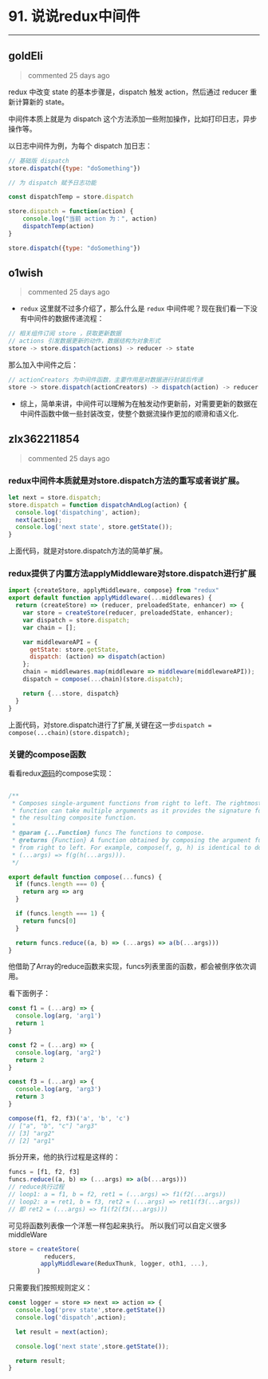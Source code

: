 
 # 91. 说说redux中间件 
  
 ***
## goldEli 
 > commented 25 days ago 

redux 中改变 state 的基本步骤是，dispatch 触发 action，然后通过 reducer 重新计算新的 state。

中间件本质上就是为 dispatch 这个方法添加一些附加操作，比如打印日志，异步操作等。

以日志中间件为例，为每个 dispatch 加日志：


```javascript
// 基础版 dispatch
store.dispatch({type: "doSomething"})

// 为 dispatch 赋予日志功能

const dispatchTemp = store.dispatch

store.dispatch = function(action) {
    console.log("当前 action 为：", action)
    dispatchTemp(action)
}

store.dispatch({type: "doSomething"})


```
## o1wish 
 > commented 25 days ago 

- `redux` 这里就不过多介绍了，那么什么是 `redux` 中间件呢？现在我们看一下没有中间件的数据传递流程：

```javascript
// 相关组件订阅 store ，获取更新数据
// actions 引发数据更新的动作，数据结构为对象形式
store -> store.dispatch(actions) -> reducer -> state

```
那么加入中间件之后：

```javascript
// actionCreators 为中间件函数，主要作用是对数据进行封装后传递
store -> store.dispatch(actionCreators) -> dispatch(action) -> reducer -> state

```

- 综上，简单来讲，中间件可以理解为在触发动作更新前，对需要更新的数据在中间件函数中做一些封装改变，使整个数据流操作更加的顺滑和语义化.
## zlx362211854 
 > commented 25 days ago 

### redux中间件本质就是对store.dispatch方法的重写或者说扩展。

```js
let next = store.dispatch;
store.dispatch = function dispatchAndLog(action) {
  console.log('dispatching', action);
  next(action);
  console.log('next state', store.getState());
}

```
上面代码，就是对store.dispatch方法的简单扩展。

### redux提供了内置方法applyMiddleware对store.dispatch进行扩展


```js
import {createStore, applyMiddleware, compose} from "redux"
export default function applyMiddleware(...middlewares) {
  return (createStore) => (reducer, preloadedState, enhancer) => {
    var store = createStore(reducer, preloadedState, enhancer);
    var dispatch = store.dispatch;
    var chain = [];

    var middlewareAPI = {
      getState: store.getState,
      dispatch: (action) => dispatch(action)
    };
    chain = middlewares.map(middleware => middleware(middlewareAPI));
    dispatch = compose(...chain)(store.dispatch);

    return {...store, dispatch}
  }
}

```
上面代码，对store.dispatch进行了扩展,关键在这一步`dispatch = compose(...chain)(store.dispatch);`

### 关键的compose函数
看看redux[源码](https://github.com/reduxjs/redux/blob/v3.7.2/src/compose.js)的compose实现：

```js
  
/**
 * Composes single-argument functions from right to left. The rightmost
 * function can take multiple arguments as it provides the signature for
 * the resulting composite function.
 *
 * @param {...Function} funcs The functions to compose.
 * @returns {Function} A function obtained by composing the argument functions
 * from right to left. For example, compose(f, g, h) is identical to doing
 * (...args) => f(g(h(...args))).
 */

export default function compose(...funcs) {
  if (funcs.length === 0) {
    return arg => arg
  }

  if (funcs.length === 1) {
    return funcs[0]
  }

  return funcs.reduce((a, b) => (...args) => a(b(...args)))
}

```
他借助了Array的reduce函数来实现，funcs列表里面的函数，都会被倒序依次调用。

看下面例子：

```js
const f1 = (...arg) => {
  console.log(arg, 'arg1')
  return 1
}

const f2 = (...arg) => {
  console.log(arg, 'arg2')
  return 2
} 

const f3 = (...arg) => {
  console.log(arg, 'arg3')
  return 3
}

compose(f1, f2, f3)('a', 'b', 'c') 
// ["a", "b", "c"] "arg3"
// [3] "arg2"
// [2] "arg1"

```
拆分开来，他的执行过程是这样的：

```js
funcs = [f1, f2, f3]
funcs.reduce((a, b) => (...args) => a(b(...args)))
// reduce执行过程
// loop1: a = f1, b = f2, ret1 = (...args) => f1(f2(...args))
// loop2: a = ret1, b = f3, ret2 = (...args) => ret1(f3(...args)) 
// 即 ret2 = (...args) => f1(f2(f3(...args)))


```
可见将函数列表像一个洋葱一样包起来执行。
所以我们可以自定义很多middleWare

```js
store = createStore(
          reducers,
         applyMiddleware(ReduxThunk, logger, oth1, ...),
        )

```
只需要我们按照规则定义：

```js
const logger = store => next => action => {
  console.log('prev state',store.getState())
  console.log('dispatch',action);

  let result = next(action);

  console.log('next state',store.getState());

  return result;
}

```